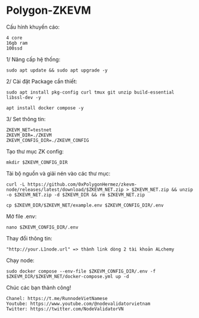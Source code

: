 # Polygon-ZKEVM

Cấu hính khuyến cáo:

    4 core
    16gb ram
    100ssd
    
1/ Nâng cấp hệ thống:

    sudo apt update && sudo apt upgrade -y
    
2/ Cài đặt Package cần thiết:

    sudo apt install pkg-config curl tmux git unzip build-essential libssl-dev -y
    
    apt install docker compose -y
    
3/ Set thông tin:

    ZKEVM_NET=testnet
    ZKEVM_DIR=./ZKEVM
    ZKEVM_CONFIG_DIR=./ZKEVM_CONFIG
    
Tạo thư mục ZK config:

    mkdir $ZKEVM_CONFIG_DIR
    
Tải bộ nguồn và giải nén vào các thư mục:

    curl -L https://github.com/0xPolygonHermez/zkevm-node/releases/latest/download/$ZKEVM_NET.zip > $ZKEVM_NET.zip && unzip -o $ZKEVM_NET.zip -d $ZKEVM_DIR && rm $ZKEVM_NET.zip
    
    cp $ZKEVM_DIR/$ZKEVM_NET/example.env $ZKEVM_CONFIG_DIR/.env
    
Mở file .env:

    nano $ZKEVM_CONFIG_DIR/.env
    
Thay đổi thông tin:

    "http://your.L1node.url" => thành link dòng 2 tài khoản ALchemy
    
Chạy node:

    sudo docker compose --env-file $ZKEVM_CONFIG_DIR/.env -f $ZKEVM_DIR/$ZKEVM_NET/docker-compose.yml up -d
  
Chúc các bạn thành công!

    Chanel: https://t.me/RunnodeVietNamese
    Youtube: https://www.youtube.com/@nodevalidatorvietnam
    Twitter: https://twitter.com/NodeValidatorVN
